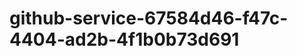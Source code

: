 github-service-67584d46-f47c-4404-ad2b-4f1b0b73d691
===================================================
